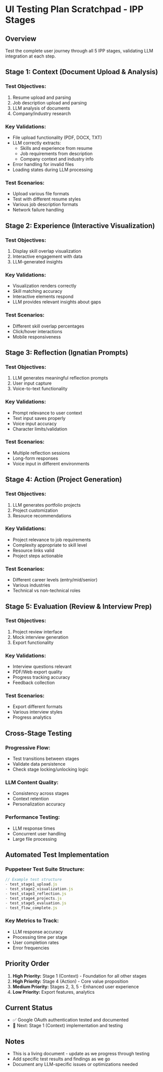 # UI Testing Plan Scratchpad - IPP Stages

## Overview
Test the complete user journey through all 5 IPP stages, validating LLM integration at each step.

## Stage 1: Context (Document Upload & Analysis)

### Test Objectives:
1. Resume upload and parsing
2. Job description upload and parsing
3. LLM analysis of documents
4. Company/industry research

### Key Validations:
- File upload functionality (PDF, DOCX, TXT)
- LLM correctly extracts:
  - Skills and experience from resume
  - Job requirements from description
  - Company context and industry info
- Error handling for invalid files
- Loading states during LLM processing

### Test Scenarios:
- Upload various file formats
- Test with different resume styles
- Various job description formats
- Network failure handling

## Stage 2: Experience (Interactive Visualization)

### Test Objectives:
1. Display skill overlap visualization
2. Interactive engagement with data
3. LLM-generated insights

### Key Validations:
- Visualization renders correctly
- Skill matching accuracy
- Interactive elements respond
- LLM provides relevant insights about gaps

### Test Scenarios:
- Different skill overlap percentages
- Click/hover interactions
- Mobile responsiveness

## Stage 3: Reflection (Ignatian Prompts)

### Test Objectives:
1. LLM generates meaningful reflection prompts
2. User input capture
3. Voice-to-text functionality

### Key Validations:
- Prompt relevance to user context
- Text input saves properly
- Voice input accuracy
- Character limits/validation

### Test Scenarios:
- Multiple reflection sessions
- Long-form responses
- Voice input in different environments

## Stage 4: Action (Project Generation)

### Test Objectives:
1. LLM generates portfolio projects
2. Project customization
3. Resource recommendations

### Key Validations:
- Project relevance to job requirements
- Complexity appropriate to skill level
- Resource links valid
- Project steps actionable

### Test Scenarios:
- Different career levels (entry/mid/senior)
- Various industries
- Technical vs non-technical roles

## Stage 5: Evaluation (Review & Interview Prep)

### Test Objectives:
1. Project review interface
2. Mock interview generation
3. Export functionality

### Key Validations:
- Interview questions relevant
- PDF/Web export quality
- Progress tracking accuracy
- Feedback collection

### Test Scenarios:
- Export different formats
- Various interview styles
- Progress analytics

## Cross-Stage Testing

### Progressive Flow:
- Test transitions between stages
- Validate data persistence
- Check stage locking/unlocking logic

### LLM Content Quality:
- Consistency across stages
- Context retention
- Personalization accuracy

### Performance Testing:
- LLM response times
- Concurrent user handling
- Large file processing

## Automated Test Implementation

### Puppeteer Test Suite Structure:
```javascript
// Example test structure
- test_stage1_upload.js
- test_stage2_visualization.js
- test_stage3_reflection.js
- test_stage4_projects.js
- test_stage5_evaluation.js
- test_flow_complete.js
```

### Key Metrics to Track:
- LLM response accuracy
- Processing time per stage
- User completion rates
- Error frequencies

## Priority Order

1. **High Priority:** Stage 1 (Context) - Foundation for all other stages
2. **High Priority:** Stage 4 (Action) - Core value proposition
3. **Medium Priority:** Stages 2, 3, 5 - Enhanced user experience
4. **Low Priority:** Export features, analytics

## Current Status
- ✅ Google OAuth authentication tested and documented
- 🔄 Next: Stage 1 (Context) implementation and testing

## Notes
- This is a living document - update as we progress through testing
- Add specific test results and findings as we go
- Document any LLM-specific issues or optimizations needed